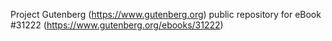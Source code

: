 Project Gutenberg (https://www.gutenberg.org) public repository for eBook #31222 (https://www.gutenberg.org/ebooks/31222)
